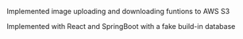 Implemented image uploading and downloading funtions to AWS S3

Implemented with React and SpringBoot with a fake build-in database
